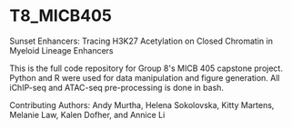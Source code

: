 # T8_MICB405

Sunset Enhancers: Tracing H3K27 Acetylation on Closed Chromatin in Myeloid Lineage Enhancers

This is the full code repository for Group 8's MICB 405 capstone project. Python and R were used for data manipulation and figure generation. All iChIP-seq and ATAC-seq pre-processing is done in bash. 

Contributing Authors: Andy Murtha, Helena Sokolovska, Kitty Martens, Melanie Law, Kalen Dofher, and Annice Li

